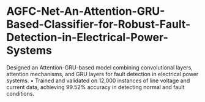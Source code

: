 # AGFC-Net-An-Attention-GRU-Based-Classifier-for-Robust-Fault-Detection-in-Electrical-Power-Systems
Designed an Attention-GRU-based model combining convolutional layers, attention mechanisms, and GRU layers for fault detection in electrical power systems. • Trained and validated on 12,000 instances of line voltage and current data, achieving 99.52% accuracy in detecting normal and fault conditions.
